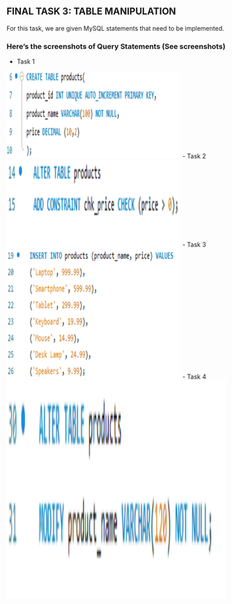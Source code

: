 ## FINAL TASK 3: TABLE MANIPULATION

For this task, we are given MySQL statements that need to be implemented.

### Here’s the screenshots of Query Statements (See screenshots)

- Task 1
<img src="Images/task1.png" alt="Alt Text" width="400" height="200">
- Task 2
<img src="Images/task2.png" alt="Alt Text" width="400" height="200">
- Task 3
<img src="Images/task3.png" alt="Alt Text" width="400" height="300">
- Task 4
<img src="Images/task4.png" alt="Alt Text" width="600" height="500">
